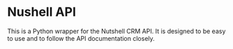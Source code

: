 # Nushell API

This is a Python wrapper for the Nutshell CRM API. It is designed to be easy to use and to follow the API documentation closely.